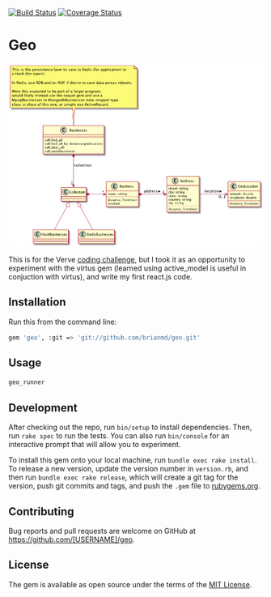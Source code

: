 [![Build Status](https://api.travis-ci.org/brianmd/geo.png?branch=master)](https://travis-ci.org/brianmd/geo)  [![Coverage Status](https://coveralls.io/repos/brianmd/geo/badge.png?branch=master&service=github)](https://coveralls.io/github/brianmd/geo?branch=master)

# Geo

![Alt text](docs/verve.png?raw=true "Class Diagram")

This is for the Verve
[coding challenge](https://github.com/VerveWireless/software-challenge),
but I took it as an opportunity
to experiment with the virtus gem (learned using active_model is useful
in conjuction with virtus), and write my first react.js code.

## Installation

Run this from the command line:

```sh
gem 'geo', :git => 'git://github.com/brianmd/geo.git'
```


## Usage

```sh
geo_runner
```

## Development

After checking out the repo, run `bin/setup` to install dependencies. Then, run `rake spec` to run the tests. You can also run `bin/console` for an interactive prompt that will allow you to experiment.

To install this gem onto your local machine, run `bundle exec rake install`. To release a new version, update the version number in `version.rb`, and then run `bundle exec rake release`, which will create a git tag for the version, push git commits and tags, and push the `.gem` file to [rubygems.org](https://rubygems.org).

## Contributing

Bug reports and pull requests are welcome on GitHub at https://github.com/[USERNAME]/geo.


## License

The gem is available as open source under the terms of the [MIT License](http://opensource.org/licenses/MIT).

